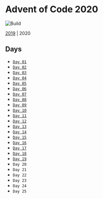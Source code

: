 # Advent of Code 2020

![Build](https://github.com/adamjhc/advent-of-code-2020/workflows/Build/badge.svg)

[2019](https://github.com/adamjhc/advent-of-code-2020) | 2020

## Days

- [`Day 01`](./day-01)
- [`Day 02`](./day-02)
- [`Day 03`](./day-03)
- [`Day 04`](./day-04)
- [`Day 05`](./day-05)
- [`Day 06`](./day-06)
- [`Day 07`](./day-07)
- [`Day 08`](./day-08)
- [`Day 09`](./day-09)
- [`Day 10`](./day-10)
- [`Day 11`](./day-11)
- [`Day 12`](./day-12)
- [`Day 13`](./day-13)
- [`Day 14`](./day-14)
- [`Day 15`](./day-15)
- [`Day 16`](./day-16)
- [`Day 17`](./day-17)
- [`Day 18`](./day-18)
- [`Day 19`](./day-19)
- `Day 20`
- `Day 21`
- `Day 22`
- `Day 23`
- `Day 24`
- `Day 25`

